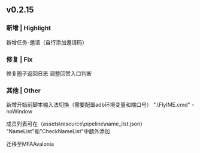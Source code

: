 ## v0.2.15
### 新增 | Highlight

新增任务-邀请（自行添加邀请码）

### 修复 | Fix

修复圈子返回日志
调整回赞入口判断

### 其他 | Other

新增开始前脚本输入法切换（需要配置adb环境变量和端口号）
".\FlyIME.cmd" -noWindow

成员列表可在（assets\resource\pipeline\name_list.json）
"NameList"和"CheckNameList"中额外添加

迁移至MFAAvalonia
